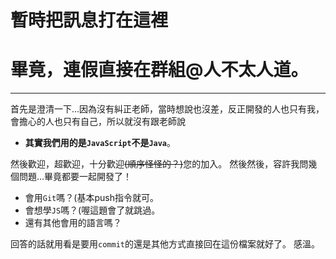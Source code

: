 # 暫時把訊息打在這裡

# 畢竟，連假直接在群組@人不太人道。

---

首先是澄清一下...因為沒有糾正老師，當時想說也沒差，反正開發的人也只有我，會擔心的人也只有自己，所以就沒有跟老師說

- **其實我們用的是`JavaScript`不是`Java`**。

然後歡迎，超歡迎，十分歡迎~~(順序怪怪的？)~~您的加入。
然後然後，容許我問幾個問題...畢竟都要一起開發了！

- 會用`Git`嗎？(基本push指令就可。
- 會想學`JS`嗎？(喔這題會了就跳過。
- 還有其他會用的語言嗎？

回答的話就用看是要用`commit`的還是其他方式直接回在這份檔案就好了。
感溫。
